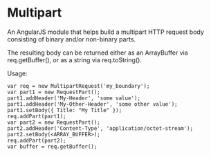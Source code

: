 Multipart
=========

An AngularJS module that helps build a multipart HTTP request body consisting of
binary and/or non-binary parts.

The resulting body can be returned either as an ArrayBuffer via req.getBuffer(),
or as a string via req.toString().

Usage:

    var req = new MultipartRequest('my_boundary');
    var part1 = new RequestPart();
    part1.addHeader('My-Header', 'some value');
    part1.addHeader('My-Other-Header', 'some other value');
    part1.setBody({ Title: "My Title" });
    req.addPart(part1);
    var part2 = new RequestPart();
    part2.addHeader('Content-Type', 'application/octet-stream');
    part2.setBody(<ARRAY_BUFFER>);
    req.addPart(part2);
    var buffer = req.getBuffer();
